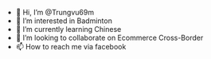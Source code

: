 - 👋 Hi, I’m @Trungvu69m
- 👀 I’m interested in Badminton
- 🌱 I’m currently learning Chinese
- 💞️ I’m looking to collaborate on Ecommerce Cross-Border
- 📫 How to reach me via facebook

<!---
Trungvu69m/Trungvu69m is a ✨ special ✨ repository because its `README.md` (this file) appears on your GitHub profile.
You can click the Preview link to take a look at your changes.
--->
